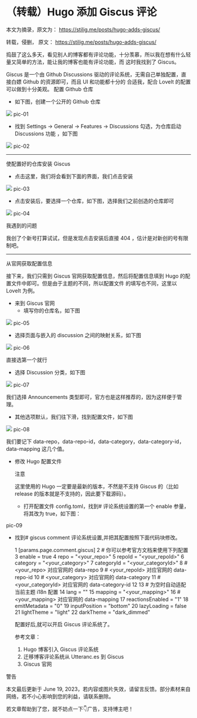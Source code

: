 # （转载）Hugo 添加 Giscus 评论


本文为摘录，原文为： https://stilig.me/posts/hugo-adds-giscus/

转载，侵删， 原文： <https://stilig.me/posts/hugo-adds-giscus/>

捣鼓了这么多天，看见别人的博客都有评论功能，十分羡慕，所以我在想有什么轻量又简单的方法，能让我的博客也能有评论功能，而
这时我找到了 Giscus。

Giscus 是一个由 Github Discussions 驱动的评论系统，无需自己单独配置，直接白嫖 Github 的资源即可，而且 UI 和功能都十分的
合适我，配合 LoveIt 的配置可以做到十分美观。
 配置 Github 仓库

-   如下图，创建一个公开的 Github 仓库

<a id="org4d97a8d"></a>

![](images/PicGo%2F202306190903900.webp)
pic-01

-   找到 Settings -&gt; General -&gt; Features -&gt; Discussions 勾选，为仓库启动 Discussions 功能 ，如下图

<a id="org99df8e6"></a>

![](images/PicGo%2F202306190909575.webp)
pic-02

---

使配置好的仓库安装 Giscus

-   点击这里，我们将会看到下面的界面，我们点击安装

<a id="orga48342b"></a>

![](images/PicGo%2F202306190919754.webp)
pic-03

-   点击安装后，要选择一个仓库，如下图，选择我们之前创造的仓库即可

<a id="org8775588"></a>

![](images/PicGo%2F202306190928971.webp)
pic-04

我遇到的问题

我创了个新号打算试试，但是发现点击安装后直接 404 ，估计是对新创的号有限制吧。

---

从官网获取配置信息

接下来，我们只需到 Giscus 官网获取配置信息，然后将配置信息填到 Hugo 的配置文件中即可。但是由于主题的不同，所以配置文件
的填写也不同，这里以 LoveIt 为例。

-   来到 Giscus 官网
    -   填写你的仓库名，如下图

<a id="org981282f"></a>

![](images/PicGo%2F202306191023678.webp)
pic-05

-   选择页面与嵌入的 discussion 之间的映射关系，如下图

<a id="orgaf3c13d"></a>

![](images/PicGo%2F202306191027361.webp)
pic-06

直接选第一个就行

-   选择 Discussion 分类，如下图

<a id="org26471c1"></a>

![](images/PicGo%2F202306191029555.webp)
pic-07

我们选择 Announcements 类型即可，官方也是这样推荐的，因为这样便于管理。

-   其他选项默认，我们往下滑，找到配置文件，如下图

<a id="org2c7ad84"></a>

![](images/PicGo%2F202306191354061.webp)
pic-08

我们要记下 data-repo，data-repo-id，data-category，data-category-id，data-mapping 这几个值。

-   修改 Hugo 配置文件

    注意

    这里使用的 Hugo 一定要是最新的版本，不然是不支持 Giscus 的（比如 release 的版本就是不支持的，因此要下载源码）。

    -   打开配置文件 config.toml，找到# 评论系统设置的第一个 enable 参量，将其改为 true，如下图：

<a id="org21f6635"></a>

pic-09

-   找到# giscus comment 评论系统设置,并把其配置按照下面代码块修改。

     1  [params.page.comment.giscus]
     2    # 你可以参考官方文档来使用下列配置
     3    enable = true
     4    repo = "&lt;your_repo&gt;"
     5    repoId = "&lt;your_repoId&gt;"
     6    category = "&lt;your_category&gt;"
     7    categoryId = "&lt;your_categoryId&gt;"
     8    # &lt;your_repo&gt; 对应官网的 data-repo
     9    # &lt;your_repoId&gt; 对应官网的 data-repo-id
    10    # &lt;your_category&gt; 对应官网的 data-category
    11    # &lt;your_categoryId&gt; 对应官网的 data-category-id
    12
    13    # 为空时自动适配当前主题 i18n 配置
    14    lang = ""
    15    mapping = "&lt;your_mapping&gt;"
    16    # &lt;your_mapping&gt; 对应官网的 data-mapping
    17    reactionsEnabled = "1"
    18    emitMetadata = "0"
    19    inputPosition = "bottom"
    20    lazyLoading = false
    21    lightTheme = "light"
    22    darkTheme = "dark_dimmed"

    配置好后,就可以开启 Giscus 评论系统了。

    参考文章：

    1.  Hugo 博客引入 Giscus 评论系统
    2.  迁移博客评论系统从 Utteranc.es 到 Giscus
    3.  Giscus 官网

警告

本文最后更新于 June 19, 2023，若内容或图片失效，请留言反馈。部分素材来自网络，若不小心影响到您的利益，请联系删除。

若文章帮助到了您，就不妨点一下👇广告，支持博主吧！


